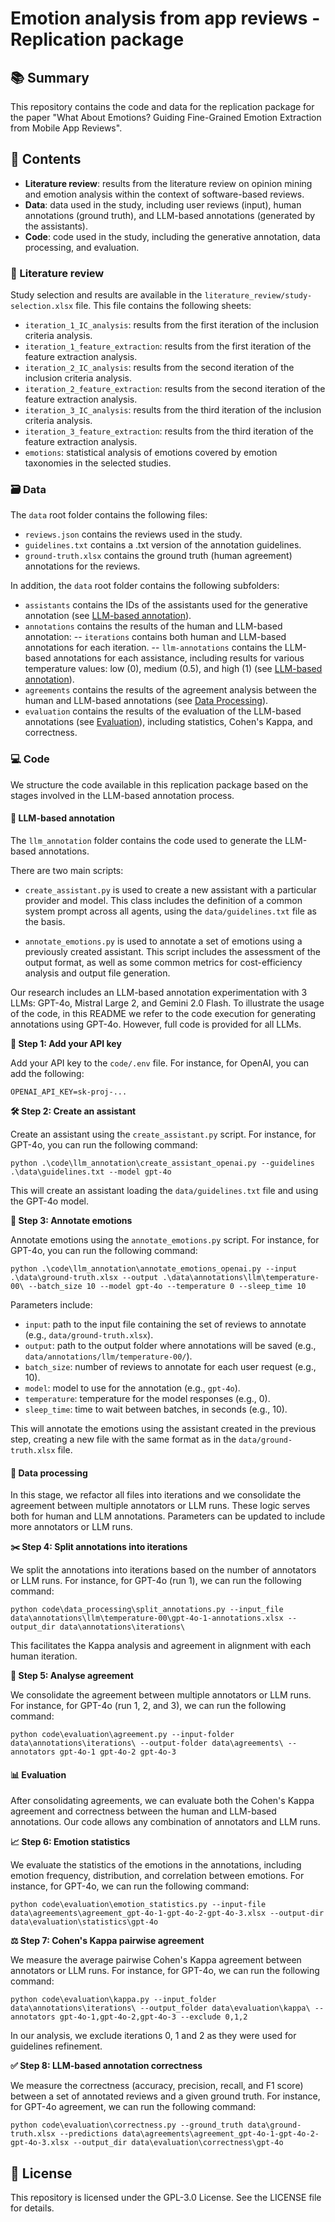 # Emotion analysis from app reviews - Replication package

## 📚 Summary

This repository contains the code and data for the replication package for the paper "What About Emotions? Guiding Fine-Grained Emotion Extraction from Mobile App Reviews".

## 📂 Contents

- **Literature review**: results from the literature review on opinion mining and emotion analysis within the context of software-based reviews.
- **Data**: data used in the study, including user reviews (input), human annotations (ground truth), and LLM-based annotations (generated by the assistants).
- **Code**: code used in the study, including the generative annotation, data processing, and evaluation.

### 📖 Literature review

Study selection and results are available in the `literature_review/study-selection.xlsx` file. This file contains the following sheets:

- `iteration_1_IC_analysis`: results from the first iteration of the inclusion criteria analysis.
- `iteration_1_feature_extraction`: results from the first iteration of the feature extraction analysis.
- `iteration_2_IC_analysis`: results from the second iteration of the inclusion criteria analysis.
- `iteration_2_feature_extraction`: results from the second iteration of the feature extraction analysis.
- `iteration_3_IC_analysis`: results from the third iteration of the inclusion criteria analysis.
- `iteration_3_feature_extraction`: results from the third iteration of the feature extraction analysis.
- `emotions`: statistical analysis of emotions covered by emotion taxonomies in the selected studies.

### 🗃️ Data

The `data` root folder contains the following files:

- `reviews.json` contains the reviews used in the study.
- `guidelines.txt` contains a .txt version of the annotation guidelines.
- `ground-truth.xlsx` contains the ground truth (human agreement) annotations for the reviews.

In addition, the `data` root folder contains the following subfolders:
- `assistants` contains the IDs of the assistants used for the generative annotation (see [LLM-based annotation](#llm-based-annotation)).
- `annotations` contains the results of the human and LLM-based annotation:
-- `iterations` contains both human and LLM-based annotations for each iteration.
-- `llm-annotations` contains the LLM-based annotations for each assistance, including results for various temperature values: low (0), medium (0.5), and high (1) (see [LLM-based annotation](#llm-based-annotation)).
- `agreements` contains the results of the agreement analysis between the human and LLM-based annotations (see [Data Processing](#data-processing)).
- `evaluation` contains the results of the evaluation of the LLM-based annotations (see [Evaluation](#evaluation)), including statistics, Cohen's Kappa, and correctness.

### 💻 Code

We structure the code available in this replication package based on the stages involved in the LLM-based annotation process.

#### 🤖 LLM-based annotation

The `llm_annotation` folder contains the code used to generate the LLM-based annotations.

There are two main scripts:

- `create_assistant.py` is used to create a new assistant with a particular provider and model. This class includes the definition of a common system prompt across all agents, using the `data/guidelines.txt` file as the basis.

- `annotate_emotions.py` is used to annotate a set of emotions using a previously created assistant. This script includes the assessment of the output format, as well as some common metrics for cost-efficiency analysis and output file generation.

Our research includes an LLM-based annotation experimentation with 3 LLMs: GPT-4o, Mistral Large 2, and Gemini 2.0 Flash. To illustrate the usage of the code, in this README we refer to the code execution for generating annotations using GPT-4o. However, full code is provided for all LLMs.

**🔑 Step 1: Add your API key**

Add your API key to the `code/.env` file. For instance, for OpenAI, you can add the following:

```
OPENAI_API_KEY=sk-proj-...
```

**🛠️ Step 2: Create an assistant**

Create an assistant using the `create_assistant.py` script. For instance, for GPT-4o, you can run the following command:

```python .\code\llm_annotation\create_assistant_openai.py --guidelines .\data\guidelines.txt --model gpt-4o```

This will create an assistant loading the `data/guidelines.txt` file and using the GPT-4o model.

**📝 Step 3: Annotate emotions**

Annotate emotions using the `annotate_emotions.py` script. For instance, for GPT-4o, you can run the following command:

```python .\code\llm_annotation\annotate_emotions_openai.py --input .\data\ground-truth.xlsx --output .\data\annotations\llm\temperature-00\ --batch_size 10 --model gpt-4o --temperature 0 --sleep_time 10```

Parameters include:

- `input`: path to the input file containing the set of reviews to annotate (e.g., `data/ground-truth.xlsx`).
- `output`: path to the output folder where annotations will be saved (e.g., `data/annotations/llm/temperature-00/`).
- `batch_size`: number of reviews to annotate for each user request (e.g., 10).
- `model`: model to use for the annotation (e.g., `gpt-4o`).
- `temperature`: temperature for the model responses (e.g., 0).
- `sleep_time`: time to wait between batches, in seconds (e.g., 10).

This will annotate the emotions using the assistant created in the previous step, creating a new file with the same format as in the `data/ground-truth.xlsx` file.

#### 🔄 Data processing

In this stage, we refactor all files into iterations and we consolidate the agreement between multiple annotators or LLM runs. These logic serves both for human and LLM annotations. Parameters can be updated to include more annotators or LLM runs.

**✂️ Step 4: Split annotations into iterations**

We split the annotations into iterations based on the number of annotators or LLM runs. For instance, for GPT-4o (run 1), we can run the following command:

`python code\data_processing\split_annotations.py --input_file data\annotations\llm\temperature-00\gpt-4o-1-annotations.xlsx --output_dir data\annotations\iterations\`

This facilitates the Kappa analysis and agreement in alignment with each human iteration.

**🤝 Step 5: Analyse agreement**

We consolidate the agreement between multiple annotators or LLM runs. For instance, for GPT-4o (run 1, 2, and 3), we can run the following command:

`python code\evaluation\agreement.py --input-folder data\annotations\iterations\ --output-folder data\agreements\ --annotators gpt-4o-1 gpt-4o-2 gpt-4o-3`

#### 📊 Evaluation

After consolidating agreements, we can evaluate both the Cohen's Kappa agreement and correctness between the human and LLM-based annotations. Our code allows any combination of annotators and LLM runs.

**📈 Step 6: Emotion statistics**

We evaluate the statistics of the emotions in the annotations, including emotion frequency, distribution, and correlation between emotions. For instance, for GPT-4o, we can run the following command:

`python code\evaluation\emotion_statistics.py --input-file data\agreements\agreement_gpt-4o-1-gpt-4o-2-gpt-4o-3.xlsx --output-dir data\evaluation\statistics\gpt-4o`

**⚖️ Step 7: Cohen's Kappa pairwise agreement**

We measure the average pairwise Cohen's Kappa agreement between annotators or LLM runs. For instance, for GPT-4o, we can run the following command:

`python code\evaluation\kappa.py --input_folder data\annotations\iterations\ --output_folder data\evaluation\kappa\ --annotators gpt-4o-1,gpt-4o-2,gpt-4o-3 --exclude 0,1,2`

In our analysis, we exclude iterations 0, 1 and 2 as they were used for guidelines refinement.

**✅ Step 8: LLM-based annotation correctness**

We measure the correctness (accuracy, precision, recall, and F1 score) between a set of annotated reviews and a given ground truth. For instance, for GPT-4o agreement, we can run the following command:

`python code\evaluation\correctness.py --ground_truth data\ground-truth.xlsx --predictions data\agreements\agreement_gpt-4o-1-gpt-4o-2-gpt-4o-3.xlsx --output_dir data\evaluation\correctness\gpt-4o`

## 📜 License

This repository is licensed under the GPL-3.0 License. See the LICENSE file for details.
